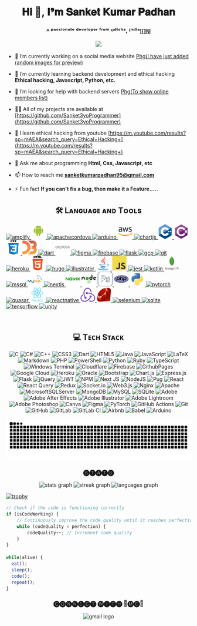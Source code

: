 <h1 align="center"> 𝐇𝐢 👋, 𝐈❜𝐦 𝐒𝐚𝐧𝐤𝐞𝐭 𝐊𝐮𝐦𝐚𝐫 𝐏𝐚𝐝𝐡𝐚𝐧</h1>
<h3 align="center">ᴬ ᵖᵃˢˢⁱᵒⁿᵃᵗᵉ ᵈᵉᵛᵉˡᵒᵖᵉʳ ᶠʳᵒᵐ ᴼᵈⁱˢʰᵃ⸴ ᴵⁿᵈⁱᵃ🇮🇳</h3>

<div align="center">
  <img height="100" src="https://media.tenor.com/uUNcnHwYJQEAAAAi/running-pikachu-transparent-snivee.gif"  />
</div>

- 🔭 I’m currently working on a social media website [Phg(I have just added random images for preview)](https://github.com/Sanket3yoProgrammer/Pudina.git)

- 🌱 I’m currently learning backend development and ethical hacking **Ethical hacking, Javascript, Python, etc.**

- 🤝 I’m looking for help with backend servers [Phg(To show online members list)](https://github.com/Sanket3yoProgrammer/Pudina.git)

- 👨‍💻 All of my projects are available at [https://github.com/Sanket3yoProgrammer](https://github.com/Sanket3yoProgrammer)

- 📝 I learn ethical hacking from youtube [https://m.youtube.com/results?sp=mAEA&search_query=Ethical+Hacking+](https://m.youtube.com/results?sp=mAEA&search_query=Ethical+Hacking+)

- 💬 Ask me about programming **Html, Css, Javascript, etc**

- 📫 How to reach me **sanketkumarpadhan95@gmail.com**

- ⚡ Fun fact **If you can't fix a bug, then make it a Feature.....**


<h2 align="center">🛠️ Lᴀɴɢᴜᴀɢᴇ ᴀɴᴅ Tᴏᴏʟs</h3>
<p align="left"> <a href="https://aws.amazon.com/amplify/" target="_blank" rel="noreferrer"> <img src="https://docs.amplify.aws/assets/logo-dark.svg" alt="amplify" width="40" height="40"/> </a> <a href="https://developer.android.com" target="_blank" rel="noreferrer"> <img src="https://raw.githubusercontent.com/devicons/devicon/master/icons/android/android-original-wordmark.svg" alt="android" width="40" height="40"/> </a> <a href="https://cordova.apache.org/" target="_blank" rel="noreferrer"> <img src="https://www.vectorlogo.zone/logos/apache_cordova/apache_cordova-icon.svg" alt="apachecordova" width="40" height="40"/> </a> <a href="https://www.arduino.cc/" target="_blank" rel="noreferrer"> <img src="https://cdn.worldvectorlogo.com/logos/arduino-1.svg" alt="arduino" width="40" height="40"/> </a> <a href="https://aws.amazon.com" target="_blank" rel="noreferrer"> <img src="https://raw.githubusercontent.com/devicons/devicon/master/icons/amazonwebservices/amazonwebservices-original-wordmark.svg" alt="aws" width="40" height="40"/> </a> <a href="https://getbootstrap.com" target="_blank" rel="noreferrer">  <img src="https://www.chartjs.org/media/logo-title.svg" alt="chartjs" width="40" height="40"/> </a> <a href="https://www.w3schools.com/cpp/" target="_blank" rel="noreferrer"> <img src="https://raw.githubusercontent.com/devicons/devicon/master/icons/cplusplus/cplusplus-original.svg" alt="cplusplus" width="40" height="40"/> </a> <a href="https://www.w3schools.com/cs/" target="_blank" rel="noreferrer"> <img src="https://raw.githubusercontent.com/devicons/devicon/master/icons/csharp/csharp-original.svg" alt="csharp" width="40" height="40"/> </a> <a href="https://www.w3schools.com/css/" target="_blank" rel="noreferrer"> <img src="https://raw.githubusercontent.com/devicons/devicon/master/icons/css3/css3-original-wordmark.svg" alt="css3" width="40" height="40"/> </a> <a href="https://d3js.org/" target="_blank" rel="noreferrer"> <img src="https://raw.githubusercontent.com/devicons/devicon/master/icons/d3js/d3js-original.svg" alt="d3js" width="40" height="40"/> </a> <a href="https://dart.dev" target="_blank" rel="noreferrer"> <img src="https://www.vectorlogo.zone/logos/dartlang/dartlang-icon.svg" alt="dart" width="40" height="40"/> </a> <a href="https://expressjs.com" target="_blank" rel="noreferrer"> <img src="https://raw.githubusercontent.com/devicons/devicon/master/icons/express/express-original-wordmark.svg" alt="express" width="40" height="40"/> </a> <a href="https://www.figma.com/" target="_blank" rel="noreferrer"> <img src="https://www.vectorlogo.zone/logos/figma/figma-icon.svg" alt="figma" width="40" height="40"/> </a> <a href="https://firebase.google.com/" target="_blank" rel="noreferrer"> <img src="https://www.vectorlogo.zone/logos/firebase/firebase-icon.svg" alt="firebase" width="40" height="40"/> </a> <a href="https://flask.palletsprojects.com/" target="_blank" rel="noreferrer"> <img src="https://www.vectorlogo.zone/logos/pocoo_flask/pocoo_flask-icon.svg" alt="flask" width="40" height="40"/> </a> <a href="https://cloud.google.com" target="_blank" rel="noreferrer"> <img src="https://www.vectorlogo.zone/logos/google_cloud/google_cloud-icon.svg" alt="gcp" width="40" height="40"/> </a> <a href="https://git-scm.com/" target="_blank" rel="noreferrer"> <img src="https://www.vectorlogo.zone/logos/git-scm/git-scm-icon.svg" alt="git" width="40" height="40"/> </a> <a href="https://heroku.com" target="_blank" rel="noreferrer"> <img src="https://www.vectorlogo.zone/logos/heroku/heroku-icon.svg" alt="heroku" width="40" height="40"/> </a> <a href="https://www.w3.org/html/" target="_blank" rel="noreferrer"> <img src="https://raw.githubusercontent.com/devicons/devicon/master/icons/html5/html5-original-wordmark.svg" alt="html5" width="40" height="40"/> </a> <a href="https://gohugo.io/" target="_blank" rel="noreferrer"> <img src="https://api.iconify.design/logos-hugo.svg" alt="hugo" width="40" height="40"/> </a> <a href="https://www.adobe.com/in/products/illustrator.html" target="_blank" rel="noreferrer"> <img src="https://www.vectorlogo.zone/logos/adobe_illustrator/adobe_illustrator-icon.svg" alt="illustrator" width="40" height="40"/> </a> <a href="https://www.java.com" target="_blank" rel="noreferrer"> <img src="https://raw.githubusercontent.com/devicons/devicon/master/icons/java/java-original.svg" alt="java" width="40" height="40"/> </a> <a href="https://developer.mozilla.org/en-US/docs/Web/JavaScript" target="_blank" rel="noreferrer"> <img src="https://raw.githubusercontent.com/devicons/devicon/master/icons/javascript/javascript-original.svg" alt="javascript" width="40" height="40"/> </a> <a href="https://jestjs.io" target="_blank" rel="noreferrer"> <img src="https://www.vectorlogo.zone/logos/jestjsio/jestjsio-icon.svg" alt="jest" width="40" height="40"/> </a> <a href="https://kotlinlang.org" target="_blank" rel="noreferrer"> <img src="https://www.vectorlogo.zone/logos/kotlinlang/kotlinlang-icon.svg" alt="kotlin" width="40" height="40"/> </a> <a href="https://www.mongodb.com/" target="_blank" rel="noreferrer"> <img src="https://raw.githubusercontent.com/devicons/devicon/master/icons/mongodb/mongodb-original-wordmark.svg" alt="mongodb" width="40" height="40"/> </a> <a href="https://www.microsoft.com/en-us/sql-server" target="_blank" rel="noreferrer"> <img src="https://www.svgrepo.com/show/303229/microsoft-sql-server-logo.svg" alt="mssql" width="40" height="40"/> </a> <a href="https://www.mysql.com/" target="_blank" rel="noreferrer"> <img src="https://raw.githubusercontent.com/devicons/devicon/master/icons/mysql/mysql-original-wordmark.svg" alt="mysql" width="40" height="40"/> </a> <a href="https://nextjs.org/" target="_blank" rel="noreferrer"> <img src="https://cdn.worldvectorlogo.com/logos/nextjs-2.svg" alt="nextjs" width="40" height="40"/> </a> <a href="https://www.nginx.com" target="_blank" rel="noreferrer"> <img src="https://raw.githubusercontent.com/devicons/devicon/master/icons/nginx/nginx-original.svg" alt="nginx" width="40" height="40"/> </a> <a href="https://nodejs.org" target="_blank" rel="noreferrer"> <img src="https://raw.githubusercontent.com/devicons/devicon/master/icons/nodejs/nodejs-original-wordmark.svg" alt="nodejs" width="40" height="40"/> </a> <a href="https://www.photoshop.com/en" target="_blank" rel="noreferrer"> <img src="https://raw.githubusercontent.com/devicons/devicon/master/icons/photoshop/photoshop-line.svg" alt="photoshop" width="40" height="40"/> </a> <a href="https://www.php.net" target="_blank" rel="noreferrer"> <img src="https://raw.githubusercontent.com/devicons/devicon/master/icons/php/php-original.svg" alt="php" width="40" height="40"/> </a> <a href="https://www.python.org" target="_blank" rel="noreferrer"> <img src="https://raw.githubusercontent.com/devicons/devicon/master/icons/python/python-original.svg" alt="python" width="40" height="40"/> </a> <a href="https://pytorch.org/" target="_blank" rel="noreferrer"> <img src="https://www.vectorlogo.zone/logos/pytorch/pytorch-icon.svg" alt="pytorch" width="40" height="40"/> </a> <a href="https://quasar.dev/" target="_blank" rel="noreferrer"> <img src="https://cdn.quasar.dev/logo/svg/quasar-logo.svg" alt="quasar" width="40" height="40"/> </a> <a href="https://reactjs.org/" target="_blank" rel="noreferrer"> <img src="https://raw.githubusercontent.com/devicons/devicon/master/icons/react/react-original-wordmark.svg" alt="react" width="40" height="40"/> </a> <a href="https://reactnative.dev/" target="_blank" rel="noreferrer"> <img src="https://reactnative.dev/img/header_logo.svg" alt="reactnative" width="40" height="40"/> </a> <a href="https://redux.js.org" target="_blank" rel="noreferrer"> <img src="https://raw.githubusercontent.com/devicons/devicon/master/icons/redux/redux-original.svg" alt="redux" width="40" height="40"/> </a> <a href="https://www.ruby-lang.org/en/" target="_blank" rel="noreferrer"> <img src="https://raw.githubusercontent.com/devicons/devicon/master/icons/ruby/ruby-original.svg" alt="ruby" width="40" height="40"/> </a> <a href="https://www.selenium.dev" target="_blank" rel="noreferrer"> <img src="https://raw.githubusercontent.com/detain/svg-logos/780f25886640cef088af994181646db2f6b1a3f8/svg/selenium-logo.svg" alt="selenium" width="40" height="40"/> </a> <a href="https://www.sqlite.org/" target="_blank" rel="noreferrer"> <img src="https://www.vectorlogo.zone/logos/sqlite/sqlite-icon.svg" alt="sqlite" width="40" height="40"/> </a> <a href="https://www.tensorflow.org" target="_blank" rel="noreferrer"> <img src="https://www.vectorlogo.zone/logos/tensorflow/tensorflow-icon.svg" alt="tensorflow" width="40" height="40"/> </a> <a href="https://unity.com/" target="_blank" rel="noreferrer"> <img src="https://www.vectorlogo.zone/logos/unity3d/unity3d-icon.svg" alt="unity" width="40" height="40"/> </a> </p>
<br clear="both">

 <h2 align="center">💻 Tᴇᴄʜ Sᴛᴀᴄᴋ</h2>
<p align="center">
<img src="https://img.shields.io/badge/c-%2300599C.svg?style=for-the-badge&logo=c&logoColor=white" alt="C"/>
<img src="https://img.shields.io/badge/c%23-%23239120.svg?style=for-the-badge&logo=csharp&logoColor=white" alt="C#"/>
<img src="https://img.shields.io/badge/c++-%2300599C.svg?style=for-the-badge&logo=c%2B%2B&logoColor=white" alt="C++"/>
<img src="https://img.shields.io/badge/css3-%231572B6.svg?style=for-the-badge&logo=css3&logoColor=white" alt="CSS3"/>
<img src="https://img.shields.io/badge/dart-%230175C2.svg?style=for-the-badge&logo=dart&logoColor=white" alt="Dart"/>
<img src="https://img.shields.io/badge/html5-%23E34F26.svg?style=for-the-badge&logo=html5&logoColor=white" alt="HTML5"/>
<img src="https://img.shields.io/badge/java-%23ED8B00.svg?style=for-the-badge&logo=openjdk&logoColor=white" alt="Java"/>
<img src="https://img.shields.io/badge/javascript-%23323330.svg?style=for-the-badge&logo=javascript&logoColor=%23F7DF1E" alt="JavaScript"/>
<img src="https://img.shields.io/badge/latex-%23008080.svg?style=for-the-badge&logo=latex&logoColor=white" alt="LaTeX"/>
<img src="https://img.shields.io/badge/markdown-%23000000.svg?style=for-the-badge&logo=markdown&logoColor=white" alt="Markdown"/>
<img src="https://img.shields.io/badge/php-%23777BB4.svg?style=for-the-badge&logo=php&logoColor=white" alt="PHP"/>
<img src="https://img.shields.io/badge/PowerShell-%235391FE.svg?style=for-the-badge&logo=powershell&logoColor=white" alt="PowerShell"/>
<img src="https://img.shields.io/badge/python-3670A0?style=for-the-badge&logo=python&logoColor=ffdd54" alt="Python"/>
<img src="https://img.shields.io/badge/ruby-%23CC342D.svg?style=for-the-badge&logo=ruby&logoColor=white" alt="Ruby"/>
<img src="https://img.shields.io/badge/typescript-%23007ACC.svg?style=for-the-badge&logo=typescript&logoColor=white" alt="TypeScript"/>
<img src="https://img.shields.io/badge/Windows%20Terminal-%234D4D4D.svg?style=for-the-badge&logo=windows-terminal&logoColor=white" alt="Windows Terminal"/>
<img src="https://img.shields.io/badge/Cloudflare-F38020?style=for-the-badge&logo=Cloudflare&logoColor=white" alt="Cloudflare"/>
<img src="https://img.shields.io/badge/firebase-%23039BE5.svg?style=for-the-badge&logo=firebase" alt="Firebase"/>
<img src="https://img.shields.io/badge/github%20pages-121013?style=for-the-badge&logo=github&logoColor=white" alt="GithubPages"/>
<img src="https://img.shields.io/badge/GoogleCloud-%234285F4.svg?style=for-the-badge&logo=google-cloud&logoColor=white" alt="Google Cloud"/>
<img src="https://img.shields.io/badge/heroku-%23430098.svg?style=for-the-badge&logo=heroku&logoColor=white" alt="Heroku"/>
<img src="https://img.shields.io/badge/Oracle-F80000?style=for-the-badge&logo=oracle&logoColor=white" alt="Oracle"/>
<img src="https://img.shields.io/badge/bootstrap-%238511FA.svg?style=for-the-badge&logo=bootstrap&logoColor=white" alt="Bootstrap"/>
<img src="https://img.shields.io/badge/chart.js-F5788D.svg?style=for-the-badge&logo=chart.js&logoColor=white" alt="Chart.js"/>
<img src="https://img.shields.io/badge/express.js-%23404d59.svg?style=for-the-badge&logo=express&logoColor=%2361DAFB" alt="Express.js"/>
<img src="https://img.shields.io/badge/flask-%23000.svg?style=for-the-badge&logo=flask&logoColor=white" alt="Flask"/>
<img src="https://img.shields.io/badge/jquery-%230769AD.svg?style=for-the-badge&logo=jquery&logoColor=white" alt="jQuery"/>
<img src="https://img.shields.io/badge/JWT-black?style=for-the-badge&logo=JSON%20web%20tokens" alt="JWT"/>
<img src="https://img.shields.io/badge/NPM-%23CB3837.svg?style=for-the-badge&logo=npm&logoColor=white" alt="NPM"/>
<img src="https://img.shields.io/badge/Next-black?style=for-the-badge&logo=next.js&logoColor=white" alt="Next JS"/>
<img src="https://img.shields.io/badge/node.js-6DA55F?style=for-the-badge&logo=node.js&logoColor=white" alt="NodeJS"/>
<img src="https://img.shields.io/badge/Pug-FFF?style=for-the-badge&logo=pug&logoColor=A86454" alt="Pug"/>
<img src="https://img.shields.io/badge/react-%2320232a.svg?style=for-the-badge&logo=react&logoColor=%2361DAFB" alt="React"/>
<img src="https://img.shields.io/badge/-React%20Query-FF4154?style=for-the-badge&logo=react%20query&logoColor=white" alt="React Query"/>
<img src="https://img.shields.io/badge/redux-%23593d88.svg?style=for-the-badge&logo=redux&logoColor=white" alt="Redux"/>
<img src="https://img.shields.io/badge/Socket.io-black?style=for-the-badge&logo=socket.io&badgeColor=010101" alt="Socket.io"/>
<img src="https://img.shields.io/badge/web3.js-F16822?style=for-the-badge&logo=web3.js&logoColor=white" alt="Web3.js"/>
<img src="https://img.shields.io/badge/nginx-%23009639.svg?style=for-the-badge&logo=nginx&logoColor=white" alt="Nginx"/>
<img src="https://img.shields.io/badge/apache-%23D42029.svg?style=for-the-badge&logo=apache&logoColor=white" alt="Apache"/>
<img src="https://img.shields.io/badge/Microsoft%20SQL%20Server-CC2927?style=for-the-badge&logo=microsoft%20sql%20server&logoColor=white" alt="MicrosoftSQLServer"/>
<img src="https://img.shields.io/badge/MongoDB-%234ea94b.svg?style=for-the-badge&logo=mongodb&logoColor=white" alt="MongoDB"/>
<img src="https://img.shields.io/badge/mysql-4479A1.svg?style=for-the-badge&logo=mysql&logoColor=white" alt="MySQL"/>
<img src="https://img.shields.io/badge/sqlite-%2307405e.svg?style=for-the-badge&logo=sqlite&logoColor=white" alt="SQLite"/>
<img src="https://img.shields.io/badge/adobe-%23FF0000.svg?style=for-the-badge&logo=adobe&logoColor=white" alt="Adobe"/>
<img src="https://img.shields.io/badge/Adobe%20After%20Effects-9999FF.svg?style=for-the-badge&logo=Adobe%20After%20Effects&logoColor=white" alt="Adobe After Effects"/>
<img src="https://img.shields.io/badge/adobe%20illustrator-%23FF9A00.svg?style=for-the-badge&logo=adobe%20illustrator&logoColor=white" alt="Adobe Illustrator"/>
<img src="https://img.shields.io/badge/Adobe%20Lightroom-31A8FF.svg?style=for-the-badge&logo=Adobe%20Lightroom&logoColor=white" alt="Adobe Lightroom"/>
<img src="https://img.shields.io/badge/adobe%20photoshop-%2331A8FF.svg?style=for-the-badge&logo=adobe%20photoshop&logoColor=white" alt="Adobe Photoshop"/>
<img src="https://img.shields.io/badge/Canva-%2300C4CC.svg?style=for-the-badge&logo=Canva&logoColor=white" alt="Canva"/>
<img src="https://img.shields.io/badge/figma-%23F24E1E.svg?style=for-the-badge&logo=figma&logoColor=white" alt="Figma"/>
<img src="https://img.shields.io/badge/PyTorch-%23EE4C2C.svg?style=for-the-badge&logo=PyTorch&logoColor=white" alt="PyTorch"/>
<img src="https://img.shields.io/badge/github%20actions-%232671E5.svg?style=for-the-badge&logo=githubactions&logoColor=white" alt="GitHub Actions"/>
<img src="https://img.shields.io/badge/git-%23F05033.svg?style=for-the-badge&logo=git&logoColor=white" alt="Git"/>
<img src="https://img.shields.io/badge/github-%23121011.svg?style=for-the-badge&logo=github&logoColor=white" alt="GitHub"/>
<img src="https://img.shields.io/badge/gitlab-%23181717.svg?style=for-the-badge&logo=gitlab&logoColor=white" alt="GitLab"/>
<img src="https://img.shields.io/badge/gitlab%20CI-%23181717.svg?style=for-the-badge&logo=gitlab&logoColor=white" alt="GitLab CI"/>
<img src="https://img.shields.io/badge/Airbnb-%23ff5a5f.svg?style=for-the-badge&logo=Airbnb&logoColor=white" alt="Airbnb"/>
<img src="https://img.shields.io/badge/Babel-F9DC3e?style=for-the-badge&logo=babel&logoColor=black" alt="Babel"/>
<img src="https://img.shields.io/badge/-Arduino-00979D?style=for-the-badge&logo=Arduino&logoColor=white" alt="Arduino"/>
</p>
<img src="https://raw.githubusercontent.com/Sanket3yoprogrammer/Sanket3yoprogrammer/output/snake.svg" alt="Snake animation" />

<h3 align="center">🅢🅣🅐🅣🅢</h3>

<div align="center">
  <img src="https://github-readme-stats.vercel.app/api?username=Sanket3yoprogrammer&hide_title=false&hide_rank=false&show_icons=true&include_all_commits=true&count_private=true&disable_animations=false&theme=catppuccin_mocha&locale=en&hide_border=false" height="150" alt="stats graph"  />
  <img src="https://streak-stats.demolab.com?user=Sanket3yoprogrammer&locale=en&mode=daily&theme=catppuccin_mocha&hide_border=false&border_radius=5" height="150" alt="streak graph"  />
  
  <img src="https://github-readme-stats.vercel.app/api/top-langs?username=Sanket3yoprogrammer&locale=en&hide_title=false&layout=default&card_width=320&langs_count=20&theme=catppuccin_mocha&hide_border=true" height="150" alt="languages graph"  />
</div>

 [![trophy](https://github-profile-trophy.vercel.app/?username=sanket3yoprogrammer&column=3&margin-w=15&margin-h=15&theme=algolia&no-bg=false&no-frame=false)](https://github.com/sanket3yoprogrammer/github-profile-trophy)

```js
// Check if the code is functioning correctly
if (isCodeWorking) {
    // Continuously improve the code quality until it reaches perfection
    while (codeQuality < perfection) {
        codeQuality++; // Increment code quality
    }
}

while(alive) {
  eat();
  sleep();
  code();
  repeat();
}
```
<h3 align="center">🅒🅞🅝🅝🅔🅒🅣  🅦🅘🅣🅗 
  🤝🅜🅔🤝</h3>
<p align="left">
</p>
<div align="center">
  <img src="https://img.shields.io/static/v1?message=Gmail&logo=gmail&label=&color=D14836&logoColor=white&labelColor=&style=for-the-badge" height="35" alt="gmail logo"  />
</div>
